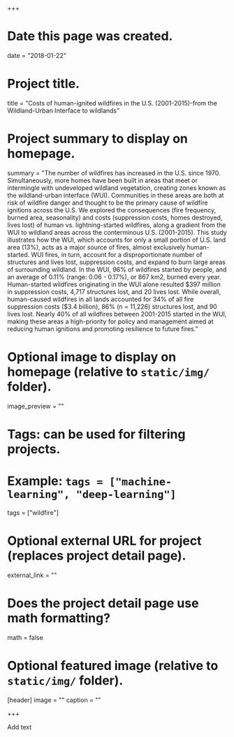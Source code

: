 +++
# Date this page was created.
date = "2018-01-22"

# Project title.
title = "Costs of human-ignited wildfires in the U.S. (2001-2015)-from the Wildland-Urban Interface to wildlands"

# Project summary to display on homepage.
summary = "The number of wildfires has increased in the U.S. since 1970. Simultaneously, more homes have been built in areas that meet or intermingle with undeveloped wildland vegetation, creating zones known as the wildland-urban interface (WUI). Communities in these areas are both at risk of wildfire danger and thought to be the primary cause of wildfire ignitions across the U.S. We explored the consequences (fire frequency, burned area, seasonality) and costs (suppression costs, homes destroyed, lives lost) of human vs. lightning-started wildfires, along a gradient from the WUI to wildland areas across the conterminous U.S. (2001-2015). This study illustrates how the WUI, which accounts for only a small portion of U.S. land area (13%), acts as a major source of fires, almost exclusively human-started. WUI fires, in turn, account for a disproportionate number of structures and lives lost, suppression costs, and expand to burn large areas of surrounding wildland. In the WUI, 96% of wildfires started by people, and an average of 0.11% (range: 0.06 - 0.17%), or 867 km2, burned every year. Human-started wildfires originating in the WUI alone resulted \$397 million in suppression costs, 4,717 structures lost, and 20 lives lost. While overall, human-caused wildfires in all lands accounted for 34% of all fire suppression costs ($3.4 billion), 86% (n = 11,226) structures lost, and 90 lives lost. Nearly 40% of all wildfires between 2001-2015 started in the WUI, making these areas a high-priority for policy and management aimed at reducing human ignitions and promoting resilience to future fires."

# Optional image to display on homepage (relative to `static/img/` folder).
image_preview = ""

# Tags: can be used for filtering projects.
# Example: `tags = ["machine-learning", "deep-learning"]`
tags = ["wildfire"]

# Optional external URL for project (replaces project detail page).
external_link = ""

# Does the project detail page use math formatting?
math = false

# Optional featured image (relative to `static/img/` folder).
[header]
image = ""
caption = ""

+++

Add text